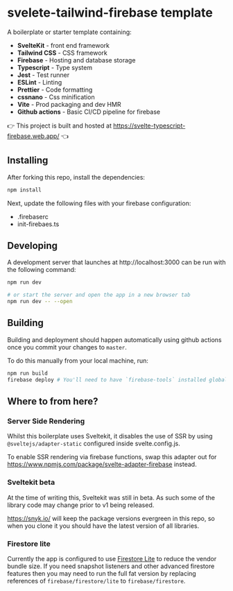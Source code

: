 # svelete-tailwind-firebase template

A boilerplate or starter template containing:

- **SvelteKit** - front end framework
- **Tailwind CSS** - CSS framework
- **Firebase** - Hosting and database storage
- **Typescript** - Type system
- **Jest** - Test runner
- **ESLint** - Linting
- **Prettier** - Code formatting
- **cssnano** - Css minification
- **Vite** - Prod packaging and dev HMR
- **Github actions** - Basic CI/CD pipeline for firebase

👉 This project is built and hosted at https://svelte-typescript-firebase.web.app/ 👈


## Installing

After forking this repo, install the dependencies:

```sh
npm install
```

Next, update the following files with your firebase configuration:

- .firebaserc
- init-firebaes.ts

## Developing

A development server that launches at http://localhost:3000 can be run with the following command:

```bash
npm run dev

# or start the server and open the app in a new browser tab
npm run dev -- --open
```

## Building

Building and deployment should happen automatically using github actions once you commit your changes to `master`.

To do this manually from your local machine, run:

```bash
npm run build
firebase deploy # You'll need to have `firebase-tools` installed globally 
```

## Where to from here?

### Server Side Rendering

Whilst this boilerplate uses Sveltekit, it disables the use of SSR by using `@sveltejs/adapter-static` configured inside
svelte.config.js.

To enable SSR rendering via firebase functions, swap this adapter out for https://www.npmjs.com/package/svelte-adapter-firebase
instead. 

### Sveltekit beta

At the time of writing this, Sveltekit was still in beta. As such some of the library code may change prior to v1 being released.

https://snyk.io/ will keep the package versions evergreen in this repo, so when you clone it you should have the latest
version of all libraries. 

### Firestore lite

Currently the app is configured to use [Firestore Lite](https://firebase.google.com/docs/firestore/solutions/firestore-lite) to reduce the vendor bundle size. If you need snapshot listeners and other advanced firestore features then you may need 
to run the full fat version by replacing references of `firebase/firestore/lite` to `firebase/firestore`.
